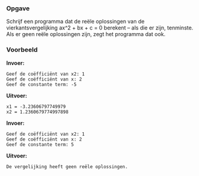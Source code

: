 ### Opgave

Schrijf een programma dat de reële oplossingen van de vierkantsvergelijking ax^2 + bx + c = 0 berekent – als die er zijn, tenminste. Als er geen reële oplossingen zijn, zegt het programma dat ook.

### Voorbeeld

**Invoer:**

    Geef de coëfficiënt van x2: 1
    Geef de coëfficiënt van x: 2
    Geef de constante term: -5

**Uitvoer:**

    x1 = -3.23606797749979
    x2 = 1.2360679774997898

**Invoer:**

    Geef de coëfficiënt van x2: 1
    Geef de coëfficiënt van x: 2
    Geef de constante term: 5

  **Uitvoer:**

    De vergelijking heeft geen reële oplossingen.

